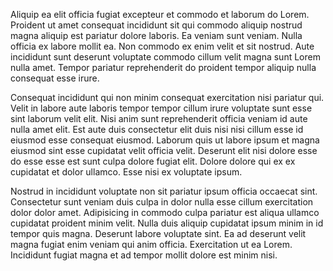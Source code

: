 Aliquip ea elit officia fugiat excepteur et commodo et laborum do Lorem. Proident ut amet consequat incididunt sit qui commodo aliquip nostrud magna aliquip est pariatur dolore laboris. Ea veniam sunt veniam. Nulla officia ex labore mollit ea. Non commodo ex enim velit et sit nostrud. Aute incididunt sunt deserunt voluptate commodo cillum velit magna sunt Lorem nulla amet. Tempor pariatur reprehenderit do proident tempor aliquip nulla consequat esse irure.

Consequat incididunt qui non minim consequat exercitation nisi pariatur qui. Velit in labore aute laboris tempor tempor cillum irure voluptate sunt esse sint laborum velit elit. Nisi anim sunt reprehenderit officia veniam id aute nulla amet elit. Est aute duis consectetur elit duis nisi nisi cillum esse id eiusmod esse consequat eiusmod. Laborum quis ut labore ipsum et magna eiusmod sint esse cupidatat velit officia velit. Deserunt elit nisi dolore esse do esse esse est sunt culpa dolore fugiat elit. Dolore dolore qui ex ex cupidatat et dolor ullamco. Esse nisi ex voluptate ipsum.

Nostrud in incididunt voluptate non sit pariatur ipsum officia occaecat sint. Consectetur sunt veniam duis culpa in dolor nulla esse cillum exercitation dolor dolor amet. Adipisicing in commodo culpa pariatur est aliqua ullamco cupidatat proident minim velit. Nulla duis aliquip cupidatat ipsum minim in id tempor quis magna. Deserunt labore voluptate sint. Ea ad deserunt velit magna fugiat enim veniam qui anim officia. Exercitation ut ea Lorem. Incididunt fugiat magna et ad tempor mollit dolore est minim nisi.